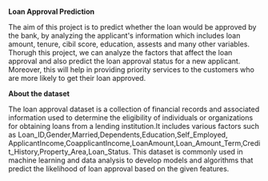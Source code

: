 **Loan Approval Prediction**


The aim of this project is to predict whether the loan would be approved by the bank, by
analyzing the applicant's information which includes loan amount, tenure, cibil score,
education, assests and many other variables. Thorugh this project, we can analyze the
factors that affect the loan approval and also predict the loan approval status for a new
applicant. Moreover, this will help in providing priority services to the customers who are
more likely to get their loan approved.


**About the dataset**


The loan approval dataset is a collection of financial records and associated information
used to determine the eligibility of individuals or organizations for obtaining loans from
a lending institution.It includes various factors such as Loan_ID,Gender,Married,Dependents,Education,Self_Employed,
ApplicantIncome,CoapplicantIncome,LoanAmount,Loan_Amount_Term,Credit_History,Property_Area,Loan_Status.
This dataset is commonly used in machine learning and data analysis to develop models and algorithms that
predict the likelihood of loan approval based on the given features.
